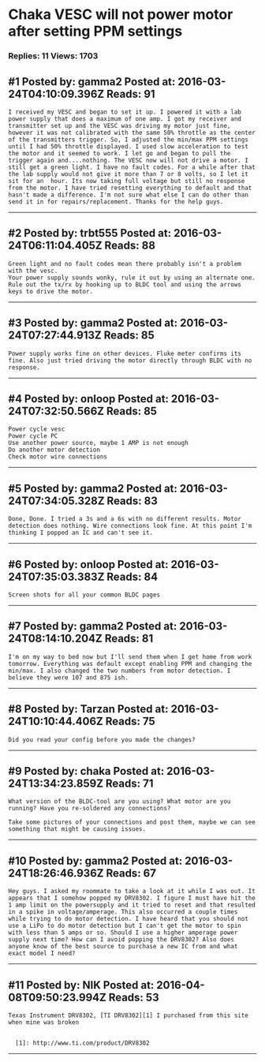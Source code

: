 # Chaka VESC will not power motor after setting PPM settings

### Replies: 11 Views: 1703

## \#1 Posted by: gamma2 Posted at: 2016-03-24T04:10:09.396Z Reads: 91

```
I received my VESC and began to set it up. I powered it with a lab power supply that does a maximum of one amp. I got my receiver and transmitter set up and the VESC was driving my motor just fine, however it was not calibrated with the same 50% throttle as the center of the transmitters trigger. So, I adjusted the min/max PPM settings until I had 50% throttle displayed. I used slow acceleration to test the motor and it seemed to work. I let go and began to pull the trigger again and....nothing. The VESC now will not drive a motor. I still get a green light. I have no fault codes. For a while after that the lab supply would not give it more than 7 or 8 volts, so I let it sit for an  hour. Its now taking full voltage but still no response from the motor. I have tried resetting everything to default and that hasn't made a difference. I'm not sure what else I can do other than send it in for repairs/replacement. Thanks for the help guys.
```

---
## \#2 Posted by: trbt555 Posted at: 2016-03-24T06:11:04.405Z Reads: 88

```
Green light and no fault codes mean there probably isn't a problem with the vesc.
Your power supply sounds wonky, rule it out by using an alternate one.
Rule out the tx/rx by hooking up to BLDC tool and using the arrows keys to drive the motor.
```

---
## \#3 Posted by: gamma2 Posted at: 2016-03-24T07:27:44.913Z Reads: 85

```
Power supply works fine on other devices. Fluke meter confirms its fine. Also just tried driving the motor directly through BLDC with no response.
```

---
## \#4 Posted by: onloop Posted at: 2016-03-24T07:32:50.566Z Reads: 85

```
Power cycle vesc
Power cycle PC
Use another power source, maybe 1 AMP is not enough
Do another motor detection 
Check motor wire connections
```

---
## \#5 Posted by: gamma2 Posted at: 2016-03-24T07:34:05.328Z Reads: 83

```
Done, Done. I tried a 3s and a 6s with no different results. Motor detection does nothing. Wire connections look fine. At this point I'm thinking I popped an IC and can't see it.
```

---
## \#6 Posted by: onloop Posted at: 2016-03-24T07:35:03.383Z Reads: 84

```
Screen shots for all your common BLDC pages
```

---
## \#7 Posted by: gamma2 Posted at: 2016-03-24T08:14:10.204Z Reads: 81

```
I'm on my way to bed now but I'll send them when I get home from work tomorrow. Everything was default except enabling PPM and changing the min/max. I also changed the two numbers from motor detection. I believe they were 107 and 875 ish.
```

---
## \#8 Posted by: Tarzan Posted at: 2016-03-24T10:10:44.406Z Reads: 75

```
Did you read your config before you made the changes?
```

---
## \#9 Posted by: chaka Posted at: 2016-03-24T13:34:23.859Z Reads: 71

```
What version of the BLDC-tool are you using? What motor are you running? Have you re-soldered any connections?

Take some pictures of your connections and post them, maybe we can see something that might be causing issues.
```

---
## \#10 Posted by: gamma2 Posted at: 2016-03-24T18:26:46.936Z Reads: 67

```
Hey guys. I asked my roommate to take a look at it while I was out. It appears that I somehow popped my DRV8302. I figure I must have hit the 1 amp limit on the powersupply and it tried to reset and that resulted in a spike in voltage/amperage. This also occurred a couple times while trying to do motor detection. I have heard that you should not use a LiPo to do motor detection but I can't get the motor to spin with less than 5 amps or so. Should I use a higher amperage power supply next time? How can I avoid popping the DRV8302? Also does anyone know of the best source to purchase a new IC from and what exact model I need?
```

---
## \#11 Posted by: NIK Posted at: 2016-04-08T09:50:23.994Z Reads: 53

```
Texas Instrument DRV8302, [TI DRV8302][1] I purchased from this site when mine was broken


  [1]: http://www.ti.com/product/DRV8302
```

---
